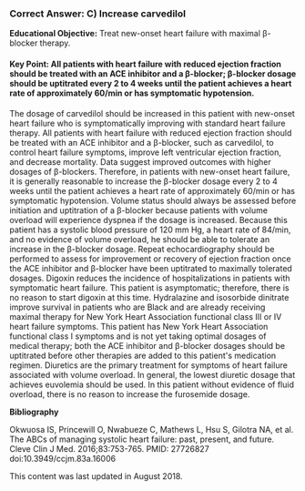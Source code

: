 
### Correct Answer: C) Increase carvedilol 

**Educational Objective:** Treat new-onset heart failure with maximal β-blocker therapy.

#### **Key Point:** All patients with heart failure with reduced ejection fraction should be treated with an ACE inhibitor and a β-blocker; β-blocker dosage should be uptitrated every 2 to 4 weeks until the patient achieves a heart rate of approximately 60/min or has symptomatic hypotension.

The dosage of carvedilol should be increased in this patient with new-onset heart failure who is symptomatically improving with standard heart failure therapy. All patients with heart failure with reduced ejection fraction should be treated with an ACE inhibitor and a β-blocker, such as carvedilol, to control heart failure symptoms, improve left ventricular ejection fraction, and decrease mortality. Data suggest improved outcomes with higher dosages of β-blockers. Therefore, in patients with new-onset heart failure, it is generally reasonable to increase the β-blocker dosage every 2 to 4 weeks until the patient achieves a heart rate of approximately 60/min or has symptomatic hypotension. Volume status should always be assessed before initiation and uptitration of a β-blocker because patients with volume overload will experience dyspnea if the dosage is increased. Because this patient has a systolic blood pressure of 120 mm Hg, a heart rate of 84/min, and no evidence of volume overload, he should be able to tolerate an increase in the β-blocker dosage. Repeat echocardiography should be performed to assess for improvement or recovery of ejection fraction once the ACE inhibitor and β-blocker have been uptitrated to maximally tolerated dosages.
Digoxin reduces the incidence of hospitalizations in patients with symptomatic heart failure. This patient is asymptomatic; therefore, there is no reason to start digoxin at this time.
Hydralazine and isosorbide dinitrate improve survival in patients who are Black and are already receiving maximal therapy for New York Heart Association functional class III or IV heart failure symptoms. This patient has New York Heart Association functional class I symptoms and is not yet taking optimal dosages of medical therapy; both the ACE inhibitor and β-blocker dosages should be uptitrated before other therapies are added to this patient's medication regimen.
Diuretics are the primary treatment for symptoms of heart failure associated with volume overload. In general, the lowest diuretic dosage that achieves euvolemia should be used. In this patient without evidence of fluid overload, there is no reason to increase the furosemide dosage.

**Bibliography**

Okwuosa IS, Princewill O, Nwabueze C, Mathews L, Hsu S, Gilotra NA, et al. The ABCs of managing systolic heart failure: past, present, and future. Cleve Clin J Med. 2016;83:753-765. PMID: 27726827 doi:10.3949/ccjm.83a.16006

This content was last updated in August 2018.